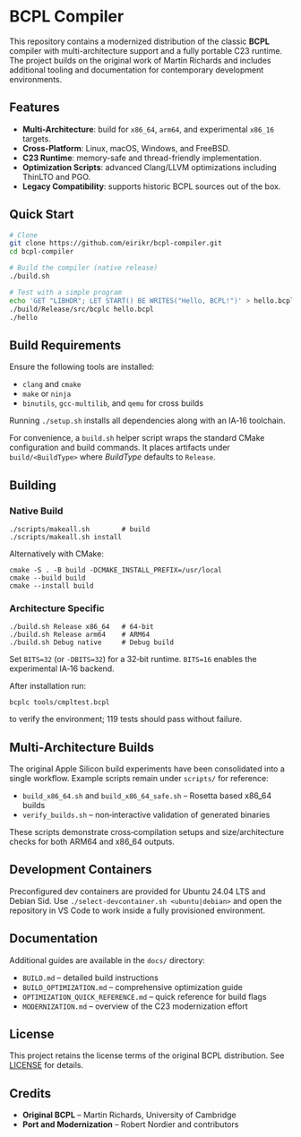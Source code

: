 # BCPL Compiler

This repository contains a modernized distribution of the classic **BCPL** compiler with multi-architecture support and a fully portable C23 runtime.  The project builds on the original work of Martin Richards and includes additional tooling and documentation for contemporary development environments.

## Features

- **Multi-Architecture**: build for `x86_64`, `arm64`, and experimental `x86_16` targets.
- **Cross‑Platform**: Linux, macOS, Windows, and FreeBSD.
- **C23 Runtime**: memory-safe and thread-friendly implementation.
- **Optimization Scripts**: advanced Clang/LLVM optimizations including ThinLTO and PGO.
- **Legacy Compatibility**: supports historic BCPL sources out of the box.

## Quick Start

```bash
# Clone
git clone https://github.com/eirikr/bcpl-compiler.git
cd bcpl-compiler

# Build the compiler (native release)
./build.sh

# Test with a simple program
echo 'GET "LIBHDR"; LET START() BE WRITES("Hello, BCPL!")' > hello.bcpl
./build/Release/src/bcplc hello.bcpl
./hello
```

## Build Requirements

Ensure the following tools are installed:

- `clang` and `cmake`
- `make` or `ninja`
- `binutils`, `gcc-multilib`, and `qemu` for cross builds

Running `./setup.sh` installs all dependencies along with an IA‑16 toolchain.

For convenience, a `build.sh` helper script wraps the standard CMake
configuration and build commands. It places artifacts under
`build/<BuildType>` where *BuildType* defaults to `Release`.

## Building

### Native Build

```
./scripts/makeall.sh        # build
./scripts/makeall.sh install
```

Alternatively with CMake:

```
cmake -S . -B build -DCMAKE_INSTALL_PREFIX=/usr/local
cmake --build build
cmake --install build
```

### Architecture Specific

```
./build.sh Release x86_64   # 64‑bit
./build.sh Release arm64    # ARM64
./build.sh Debug native     # Debug build
```

Set `BITS=32` (or `-DBITS=32`) for a 32‑bit runtime.  `BITS=16` enables the experimental IA‑16 backend.

After installation run:

```
bcplc tools/cmpltest.bcpl
```

to verify the environment; 119 tests should pass without failure.

## Multi‑Architecture Builds

The original Apple Silicon build experiments have been consolidated into a single workflow.  Example scripts remain under `scripts/` for reference:

- `build_x86_64.sh` and `build_x86_64_safe.sh` – Rosetta based x86_64 builds
- `verify_builds.sh` – non‑interactive validation of generated binaries

These scripts demonstrate cross‑compilation setups and size/architecture checks for both ARM64 and x86_64 outputs.

## Development Containers

Preconfigured dev containers are provided for Ubuntu 24.04 LTS and Debian Sid.  Use `./select-devcontainer.sh <ubuntu|debian>` and open the repository in VS Code to work inside a fully provisioned environment.

## Documentation

Additional guides are available in the `docs/` directory:

- `BUILD.md` – detailed build instructions
- `BUILD_OPTIMIZATION.md` – comprehensive optimization guide
- `OPTIMIZATION_QUICK_REFERENCE.md` – quick reference for build flags
- `MODERNIZATION.md` – overview of the C23 modernization effort

## License

This project retains the license terms of the original BCPL distribution.  See [LICENSE](LICENSE) for details.

## Credits

- **Original BCPL** – Martin Richards, University of Cambridge
- **Port and Modernization** – Robert Nordier and contributors

